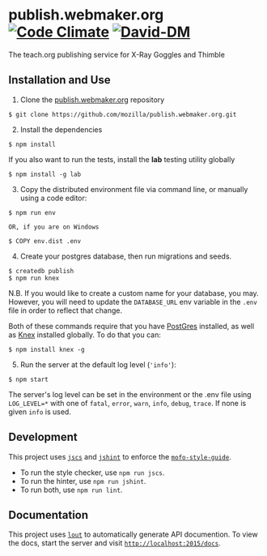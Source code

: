 # publish.webmaker.org [![Code Climate](https://codeclimate.com/github/mozilla/publish.webmaker.org/badges/gpa.svg)](https://codeclimate.com/github/mozilla/publish.webmaker.org) [![David-DM](https://david-dm.org/mozilla/publish.webmaker.org.svg)](https://david-dm.org/mozilla/publish.webmaker.org)
The teach.org publishing service for X-Ray Goggles and Thimble

## Installation and Use

1) Clone the [publish.webmaker.org](https://github.com/mozilla/publish.webmaker.org) repository

```
$ git clone https://github.com/mozilla/publish.webmaker.org.git
```

2) Install the dependencies

```
$ npm install
```

If you also want to run the tests, install the **lab** testing utility globally

```
$ npm install -g lab
```

3) Copy the distributed environment file via command line, or manually using a code editor:

```
$ npm run env

OR, if you are on Windows

$ COPY env.dist .env
```

4) Create your postgres database, then run migrations and seeds.

```
$ createdb publish
$ npm run knex
```

N.B. If you would like to create a custom name for your database, you may. However, you 
will need to update the `DATABASE_URL` env variable in the `.env` file in order to 
reflect that change.

Both of these commands require that you have [PostGres](http://www.postgresql.org/download/) installed, as well as [Knex](http://knexjs.org/) installed globally. To do that you can:

```
$ npm install knex -g
```

5) Run the server at the default log level (`'info'`):

```
$ npm start
```

The server's log level can be set in the environment or the .env file using `LOG_LEVEL=*` with one of `fatal`, `error`, `warn`, `info`, `debug`, `trace`.
If none is given `info` is used.

## Development

This project uses [`jscs`](http://jscs.info/) and [`jshint`](http://jshint.com/)
to enforce the [`mofo-style-guide`](https://github.com/MozillaFoundation/javascript-style-guide).

- To run the style checker, use `npm run jscs`.
- To run the hinter, use `npm run jshint`.
- To run both, use `npm run lint`.

## Documentation

This project uses [`lout`](https://github.com/hapijs/lout) to automatically generate API documention. To view the docs, start the server and visit
[`http://localhost:2015/docs`](http://localhost:2015/docs).
